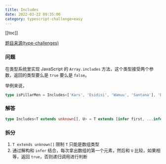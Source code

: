 ```yaml
---
title: Includes
date: 2022-03-22 09:35:00
category: typescript-challenge>easy
---
```


[[toc]]

[题目来源(type-challenges)](https://github.com/type-challenges/type-challenges/blob/master/questions/898-easy-includes/README.zh-CN.md)

### 问题

在类型系统里实现 JavaScript 的 `Array.includes` 方法，这个类型接受两个参数，返回的类型要么是 `true` 要么是 `false`。

举例来说，

```typescript
type isPillarMen = Includes<['Kars', 'Esidisi', 'Wamuu', 'Santana'], 'Dio'> // expected to be `false`
```

### 解答

```typescript
type Includes<T extends unknown[], U> = T extends [infer first, ...infer rest] ? U extends first ? true : Includes<rest, U> : false
```

### 拆分

1. `T extends unknown[]` 限制 `T` 只能是数组类型
2. 通过解构和 `infer` 结合，每次拿出数组的第一个元素，然后和 `U` 比较，如果相等，返回 `true`，否则递归调用进行判断
